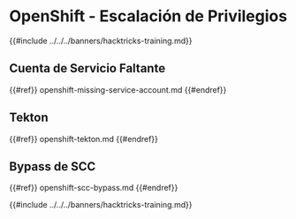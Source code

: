 # OpenShift - Escalación de Privilegios

{{#include ../../../banners/hacktricks-training.md}}

## Cuenta de Servicio Faltante

{{#ref}}
openshift-missing-service-account.md
{{#endref}}

## Tekton

{{#ref}}
openshift-tekton.md
{{#endref}}

## Bypass de SCC

{{#ref}}
openshift-scc-bypass.md
{{#endref}}



{{#include ../../../banners/hacktricks-training.md}}
